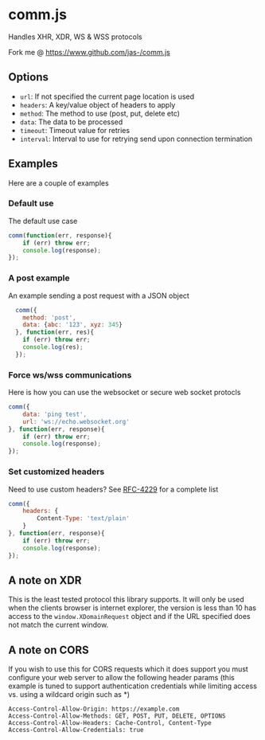 # comm.js #

Handles XHR, XDR, WS & WSS protocols

Fork me @ https://www.github.com/jas-/comm.js

## Options ##
* `url`: If not specified the current page location is used
* `headers`: A key/value object of headers to apply
* `method`: The method to use (post, put, delete etc)
* `data`: The data to be processed
* `timeout`: Timeout value for retries
* `interval`: Interval to use for retrying send upon connection termination

## Examples ##
Here are a couple of examples

### Default use ###
The default use case

```javascript
comm(function(err, response){
	if (err) throw err;
	console.log(response);
});
```

### A post example ###
An example sending a post request with a JSON object

```javascript
  comm({
    method: 'post',
    data: {abc: '123', xyz: 345}
  }, function(err, res){
    if (err) throw err;
    console.log(res);
  });
```

### Force ws/wss communications ###
Here is how you can use the websocket or secure web socket protocls

```javascript
comm({
	data: 'ping test',
	url: 'ws://echo.websocket.org'
}, function(err, response){
	if (err) throw err;
	console.log(response);
});
```

### Set customized headers ###
Need to use custom headers? See [RFC-4229](http://www.ietf.org/rfc/rfc4229.txt)
for a complete list

```javascript
comm({
	headers: {
		Content-Type: 'text/plain'
	}
}, function(err, response){
	if (err) throw err;
	console.log(response);
});
```

## A note on XDR ##
This is the least tested protocol this library supports. It will only be used
when the clients browser is internet explorer, the version is less than 10 has
access to the `window.XDomainRequest` object and if the URL specified does not
match the current window.

## A note on CORS ##
If you wish to use this for CORS requests which it does support you must
configure your web server to allow the following header params (this example is
tuned to support authentication credentials while limiting access vs. using a
wildcard origin such as *)

```
Access-Control-Allow-Origin: https://example.com
Access-Control-Allow-Methods: GET, POST, PUT, DELETE, OPTIONS
Access-Control-Allow-Headers: Cache-Control, Content-Type
Access-Control-Allow-Credentials: true
```
